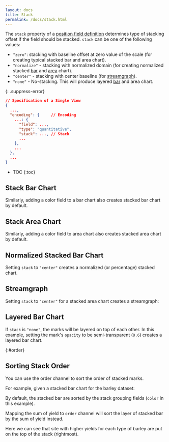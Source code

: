 ```yaml
---
layout: docs
title: Stack
permalink: /docs/stack.html
---
```

<!-- TODO: Intro for stack -->

The `stack` property of a [position field definition](encoding.html#position-field-def)
determines type of stacking offset if the field should be stacked.
`stack` can be one of the following values:

- `"zero"`: stacking with baseline offset at zero value of the scale (for creating typical stacked bar and area chart).
- `"normalize"` - stacking with normalized domain (for creating normalized stacked [bar](mark.html#normalized-stacked-bar-chart) and [area](mark.html#normalized-stacked-area-chart) chart). <br/>
- `"center"` - stacking with center baseline (for [streamgraph](mark.html#streamgraph)).
- `"none"` - No-stacking. This will produce layered [bar](mark.html#layered-bar-chart) and area chart.

{: .suppress-error}
```json
// Specification of a Single View
{
  ...,
  "encoding": {     // Encoding
    ...: {
      "field": ...,
      "type": "quantitative",
      "stack": ..., // Stack
      ...
    },
    ...
  },
  ...
}
```

* TOC
{:toc}


## Stack Bar Chart

Similarly, adding a color field to a bar chart also creates stacked bar chart by default.

<span class="vl-example" data-name="stacked_bar_v"></span>

## Stack Area Chart

Similarly, adding a color field to area chart also creates stacked area chart by default.

<span class="vl-example" data-name="stacked_area"></span>

## Normalized Stacked Bar Chart

Setting `stack` to `"center"` creates a normalized (or percentage) stacked chart.

<div class="vl-example" data-name="stacked_bar_normalize"></div>

## Streamgraph

Setting `stack` to `"center"` for a stacked area chart creates a streamgraph:

<div class="vl-example" data-name="stacked_area_stream"></div>

## Layered Bar Chart

If `stack` is `"none"`, the marks will be layered on top of each other.
In this example, setting the mark's `opacity` to be semi-transparent (`0.6`) creates a layered bar chart.

<div class="vl-example" data-name="bar_layered_transparent"></div>


{:#order}
## Sorting Stack Order

You can use the order channel to sort the order of stacked marks.

For example, given a stacked bar chart for the barley dataset:

<div class="vl-example" data-name="stacked_bar_h"></div>

By default, the stacked bar are sorted by the stack grouping fields (`color` in this example).

Mapping the sum of yield to `order` channel will sort the layer of stacked bar by the sum of yield instead.

<div class="vl-example" data-name="stacked_bar_h_order"></div>

Here we can see that site with higher yields for each type of barley are put on the top of the stack (rightmost).
